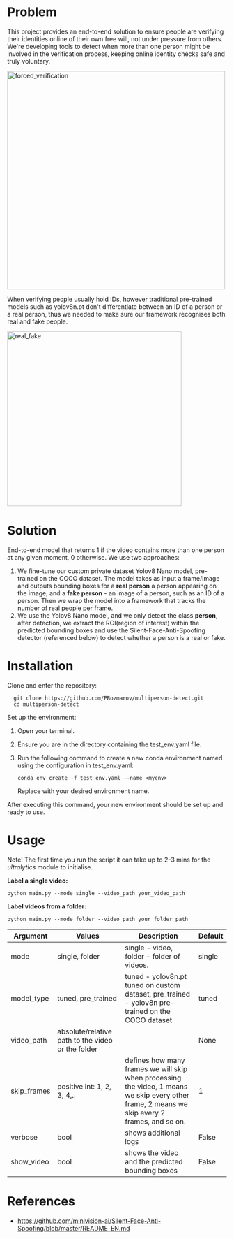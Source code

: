 # Problem
This project provides an end-to-end solution to ensure people are verifying their identities online of their own free will, not under pressure from others. We're developing tools to detect when more than one person might be involved in the verification process, keeping online identity checks safe and truly voluntary.

<img src="https://github.com/PBozmarov/multiperson-detect/assets/77898273/2394b98e-1dc6-46ac-ab33-d3b3e9f81b89" width="500" height="500" alt="forced_verification">


When verifying people usually hold IDs, however traditional pre-trained models such as yolov8n.pt don't differentiate between an ID of a person or a real person, thus we needed to make sure our framework recognises both real and fake people.

<img src="https://github.com/PBozmarov/multiperson-detect/assets/77898273/599a548e-5cf6-4539-a338-85ecf6ca0f22" width="400" height="400" alt="real_fake">



# Solution
End-to-end model that returns 1 if the video contains more than one person at any given moment, 0 otherwise.
We use two approaches:
1) We fine-tune our custom private dataset Yolov8 Nano model, pre-trained on the COCO dataset. The model takes as input a frame/image and outputs bounding boxes for a **real person** a person appearing on the image, and a **fake person** - an image of a person, such as an ID of a person. Then we wrap the model into a framework that tracks the number of real people per frame.
2) We use the Yolov8 Nano model, and we only detect the class **person**, after detection, we extract the ROI(region of interest) within the predicted bounding boxes and use the Silent-Face-Anti-Spoofing detector (referenced below) to detect whether a person is a real or fake. 

# Installation
Clone and enter the repository:

      git clone https://github.com/PBozmarov/multiperson-detect.git
      cd multiperson-detect

Set up the environment:

1. Open your terminal.
2. Ensure you are in the directory containing the test_env.yaml file.
3. Run the following command to create a new conda environment named <myenv> using the configuration in test_env.yaml:

       conda env create -f test_env.yaml --name <myenv>

   Replace <myenv> with your desired environment name.

After executing this command, your new environment should be set up and ready to use.


# Usage
Note! The first time you run the script it can take up to 2-3 mins for the _ultralytics_ module to initialise. 

**Label a single video:**

    python main.py --mode single --video_path your_video_path

**Label videos from a folder:**

    python main.py --mode folder --video_path your_folder_path

| Argument | Values | Description | Default |
|---|---|---|---|
| mode | single, folder | single - video, folder - folder of videos. | single |
| model_type | tuned, pre_trained | tuned - yolov8n.pt tuned on custom dataset, pre_trained - yolov8n pre-trained on the COCO dataset | tuned |
| video_path | absolute/relative path to the video or the folder |  | None |
| skip_frames | positive int: 1, 2, 3, 4,..  | defines how many frames we will skip when processing the video, 1 means we skip every other frame, 2 means we skip every 2 frames, and so on. | 1 |
| verbose | bool | shows additional logs | False |
| show_video | bool | shows the video and the predicted bounding boxes | False |


# References
* https://github.com/minivision-ai/Silent-Face-Anti-Spoofing/blob/master/README_EN.md
